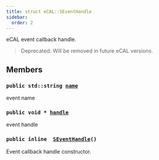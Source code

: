```yaml
---
title: struct eCAL::SEventHandle
sidebar:
  order: 2
---
```


eCAL event callback handle.

> Deprecated: Will be removed in future eCAL versions.

## Members

### `public std::string `[`name`](#d2/d77/structeCAL_1_1SEventHandle_1a83894d2b024771a4fba196e85f8dd572) 

event name

### `public void * `[`handle`](#d2/d77/structeCAL_1_1SEventHandle_1a1a9407a8b53569d1916ef7593350f85e) 

event handle

### `public inline  `[`SEventHandle`](#d2/d77/structeCAL_1_1SEventHandle_1a8dcd552938be0b153c2a8548ddff8914)`()` 

Event callback handle constructor.


